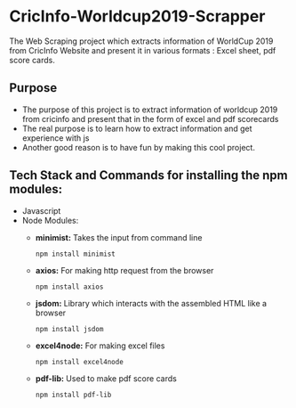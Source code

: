 # CricInfo-Worldcup2019-Scrapper

The Web Scraping project which extracts information of WorldCup 2019 from CricInfo Website and present it in various  formats : Excel sheet, pdf score cards.

## Purpose
- The purpose of this project is to extract information of worldcup 2019 from cricinfo and present that in the form of excel and pdf scorecards
- The real purpose is to learn how to extract information and get experience with js
- Another good reason is to have fun by making this cool project.

## Tech Stack and Commands for installing the npm modules:
- Javascript
- Node Modules: 
  - **minimist:** Takes the input from command line
   
     `npm install minimist`
  - **axios:** For making http request from the browser
   
      `npm install axios`
  - **jsdom:** Library which interacts with the assembled HTML like a browser
   
     `npm install jsdom`
  - **excel4node:** For making excel files
   
     `npm install excel4node`
  - **pdf-lib:** Used to make pdf score cards
  
     `npm install pdf-lib`
